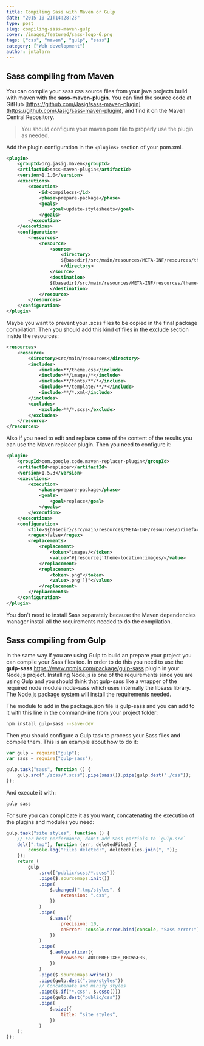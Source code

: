 ```yaml
---
title: Compiling Sass with Maven or Gulp
date: "2015-10-21T14:28:23"
type: post
slug: compiling-sass-maven-gulp
cover: /images/featured/sass-logo-6.png
tags: ["css", "maven", "gulp", "sass"]
category: ["Web development"]
author: jmtalarn
---
```


## Sass compiling from Maven

You can compile your sass css source files from your java projects build with maven with the **sass-maven-plugin**.
You can find the source code at GitHub [https://github.com/Jasig/sass-maven-plugin](https://github.com/Jasig/sass-maven-plugin), and find it on the Maven Central Repository.

> You should configure your maven pom file to properly use the plugin as needed.

<!--more-->

Add the plugin configuration in the `<plugins>` section of your pom.xml.

```xml
<plugin>
	<groupId>org.jasig.maven</groupId>
	<artifactId>sass-maven-plugin</artifactId>
	<version>1.1.0</version>
	<executions>
		<execution>
			<id>compilecss</id>
			<phase>prepare-package</phase>
			<goals>
				<goal>update-stylesheets</goal>
			</goals>
		</execution>
	</executions>
	<configuration>
		<resources>
			<resource>
				<source>
					<directory>
                    ${basedir}/src/main/resources/META-INF/resources/theme-location
                    </directory>
				</source>
				<destination>
                ${basedir}/src/main/resources/META-INF/resources/theme-location
                </destination>
			</resource>
		</resources>
	</configuration>
</plugin>
```

Maybe you want to prevent your .scss files to be copied in the final package compilation. Then you should add this kind of files in the exclude section inside the resources:

```xml
<resources>
	<resource>
		<directory>src/main/resources</directory>
		<includes>
			<include>**/theme.css</include>
			<include>**/images/*</include>
			<include>**/fonts/**/*</include>
			<include>**/template/**/*</include>
			<include>**/*.xml</include>
		</includes>
		<excludes>
			<exclude>**/*.scss</exclude>
		</excludes>
	</resource>
</resources>
```

Also if you need to edit and replace some of the content of the results you can use the Maven replacer plugin.
Then you need to configure it:

```xml
<plugin>
	<groupId>com.google.code.maven-replacer-plugin</groupId>
	<artifactId>replacer</artifactId>
	<version>1.5.3</version>
	<executions>
		<execution>
			<phase>prepare-package</phase>
			<goals>
				<goal>replace</goal>
			</goals>
		</execution>
	</executions>
	<configuration>
		<file>${basedir}/src/main/resources/META-INF/resources/primefaces-pnds/theme.css</file>
		<regex>false</regex>
		<replacements>
			<replacement>
				<token>"images/</token>
				<value>"#{resource['theme-location:images/</value>
			</replacement>
			<replacement>
				<token>.png"</token>
				<value>.png']}"</value>
			</replacement>
		</replacements>
	</configuration>
</plugin>
```

You don't need to install Sass separately because the Maven dependencies manager install all the requirements needed to do the compilation.

## Sass compiling from Gulp

In the same way if you are using Gulp to build an prepare your project you can compile your Sass files too.
In order to do this you need to use the **gulp-sass** https://www.npmjs.com/package/gulp-sass plugin in your Node.js project.
Installing Node.js is one of the requirements since you are using Gulp and you should think that gulp-sass like a wrapper of the required node module node-sass which uses internally the libsass library. The Node.js package system will install the requirements needed.

The module to add in the package.json file is gulp-sass and you can add to it with this line in the command-line from your project folder:

```bash
npm install gulp-sass --save-dev
```

Then you should configure a Gulp task to process your Sass files and compile them. This is an example about how to do it:

```javascript
var gulp = require("gulp");
var sass = require("gulp-sass");

gulp.task("sass", function () {
	gulp.src("./scss/*.scss").pipe(sass()).pipe(gulp.dest("./css"));
});
```

And execute it with:

```bash
gulp sass
```

For sure you can complicate it as you want, concatenating the execution of the plugins and modules you need:

```javascript
gulp.task("site styles", function () {
	// For best performance, don't add Sass partials to `gulp.src`
	del([".tmp"], function (err, deletedFiles) {
		console.log("Files deleted:", deletedFiles.join(", "));
	});
	return (
		gulp
			.src(["public/scss/*.scss"])
			.pipe($.sourcemaps.init())
			.pipe(
				$.changed(".tmp/styles", {
					extension: ".css",
				})
			)
			.pipe(
				$.sass({
					precision: 10,
					onError: console.error.bind(console, "Sass error:"),
				})
			)
			.pipe(
				$.autoprefixer({
					browsers: AUTOPREFIXER_BROWSERS,
				})
			)
			.pipe($.sourcemaps.write())
			.pipe(gulp.dest(".tmp/styles"))
			// Concatenate and minify styles
			.pipe($.if("*.css", $.csso()))
			.pipe(gulp.dest("public/css"))
			.pipe(
				$.size({
					title: "site styles",
				})
			)
	);
});
```
